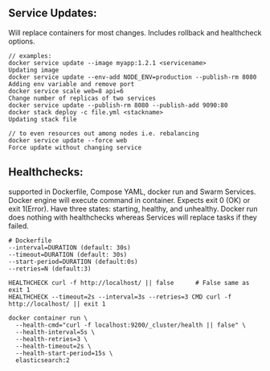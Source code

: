 ## Service Updates:
Will replace containers for most changes. Includes rollback and healthcheck options.

```
// examples:
docker service update --image myapp:1.2.1 <servicename>                   Updating image
docker service update --env-add NODE_ENV=production --publish-rm 8080     Adding env variable and remove port
docker service scale web=8 api=6                                          Change number of replicas of two services
docker service update --publish-rm 8080 --publish-add 9090:80
docker stack deploy -c file.yml <stackname>                               Updating stack file

// to even resources out among nodes i.e. rebalancing
docker service update --force web                                         Force update without changing service
```

## Healthchecks:
supported in Dockerfile, Compose YAML, docker run and Swarm Services. Docker engine will execute command in container. Expects exit 0 (OK) or exit 1(Error). Have three states: starting, healthy, and unhealthy. Docker run does nothing with healthchecks whereas Services will replace tasks if they failed.

```
# Dockerfile
--interval=DURATION (default: 30s)
--timeout=DURATION (default: 30s)
--start-period=DURATION (default:0s)
--retries=N (default:3)

HEALTHCHECK curl -f http://localhost/ || false      # False same as exit 1
HEALTHCHECK --timeout=2s --interval=3s --retries=3 CMD curl -f http://localhost/ || exit 1
```

```
docker container run \
  --health-cmd="curl -f localhost:9200/_cluster/health || false" \
  --health-interval=5s \
  --health-retries=3 \
  --health-timeout=2s \
  --health-start-period=15s \
  elasticsearch:2
```

